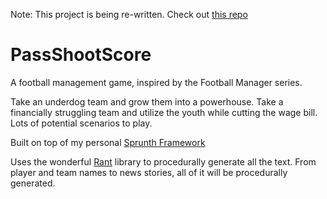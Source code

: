 Note: This project is being re-written. Check out [this repo](https://github.com/Sprunth/Pass-Shoot-Score/tree/master)

# PassShootScore
A football management game, inspired by the Football Manager series.

Take an underdog team and grow them into a powerhouse. Take a financially struggling team and utilize the youth while cutting the wage bill. Lots of potential scenarios to play.

Built on top of my personal [Sprunth Framework](https://github.com/Sprunth/SprunthFramework)

Uses the wonderful [Rant](https://github.com/TheBerkin/Rant) library to procedurally generate all the text. From player and team names to news stories, all of it will be procedurally generated.

